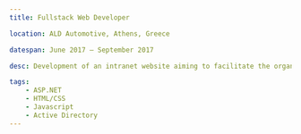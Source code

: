 ```yaml
---
title: Fullstack Web Developer

location: ALD Automotive, Athens, Greece

datespan: June 2017 – September 2017

desc: Development of an intranet website aiming to facilitate the organization and access to tools for employees of the company.

tags:
    - ASP.NET
    - HTML/CSS
    - Javascript
    - Active Directory
---
```

